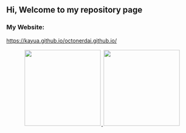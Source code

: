 ## Hi, Welcome to my repository page
### My Website:
https://kayua.github.io/octonerdai.github.io/
<p align="center">
  <a href="https://github.com/kayua">
    <img height="200em" style="padding: 2px;" src="https://github-readme-stats.vercel.app/api?username=kayua&show_icons=true&theme=default&include_all_commits=true&count_private=true&token=YOUR_GITHUB_TOKEN"/>
    <img height="200em" style="padding: 2px;" src="https://github-readme-stats.vercel.app/api/top-langs/?username=kayua&layout=compact&langs_count=10&theme=default&token=YOUR_GITHUB_TOKEN"/>
  </a>
</p>
